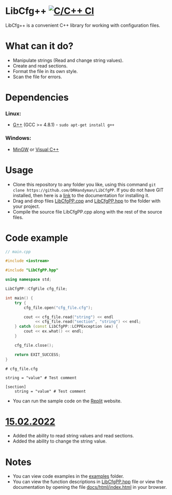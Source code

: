 # LibCfg++ [![C/C++ CI](https://github.com/DRHandyman/LibCfgPP/actions/workflows/c-cpp.yml/badge.svg)](https://github.com/DRHandyman/LibCfgPP/actions/workflows/c-cpp.yml)
LibCfg++ is a convenient C++ library for working with configuration files.
# What can it do?
* Manipulate strings (Read and change string values).
* Create and read sections.
* Format the file in its own style.
* Scan the file for errors.
# Dependencies
### Linux:
* [G++](https://gcc.gnu.org/projects/cxx-status.html#cxx11) (GCC >= 4.8.1) - ```sudo apt-get install g++```
### Windows:
* [MinGW](https://sourceforge.net/projects/mingw/) or [Visual C++](https://docs.microsoft.com/en-us/cpp/windows/latest-supported-vc-redist?view=msvc-170)
# Usage
* Clone this repository to any folder you like, using this command ```git clone https://github.com/DRHandyman/LibCfgPP```. If you do not have GIT installed, then here is a [link](https://github.com/git-guides/install-git) to the documentation for installing it.
* Drag and drop files [LibCfgPP.cpp](https://github.com/DRHandyman/LibCfgPP/blob/main/LibCfgPP.cpp) and [LibCfgPP.hpp](https://github.com/DRHandyman/LibCfgPP/blob/main/LibCfgPP.hpp) to the folder with your project.
* Compile the source file LibCfgPP.cpp along with the rest of the source files.
# Code example
```cpp
// main.cpp

#include <iostream>

#include "LibCfgPP.hpp"

using namespace std;

LibCfgPP::CfgFile cfg_file;

int main() {
    try {
        cfg_file.open("cfg_file.cfg");

        cout << cfg_file.read("string") << endl
             << cfg_file.read("section", "string") << endl;
    } catch (const LibCfgPP::LCPPException &ex) {
        cout << ex.what() << endl;
    }

    cfg_file.close();

    return EXIT_SUCCESS;
}
```
```
# cfg_file.cfg

string = "value" # Test comment
 
[section]
    string = "value" # Test comment
```
* You can run the sample code on the [Replit](https://replit.com/@gorilla4/LibCfgPP#) website.
# [15.02.2022](https://github.com/DRHandyman/LibCfgPP/releases/tag/15.02.2022)
* Added the ability to read string values and read sections.
* Added the ability to change the string value.
# Notes
* You can view code examples in the [examples](https://github.com/DRHandyman/LibCfgPP/tree/main/examples) folder.
* You can view the function descriptions in [LibCfgPP.hpp](https://github.com/DRHandyman/LibCfgPP/blob/main/LibCfgPP.hpp ) file or view the documentation by opening the file [docs/html/index.html](https://github.com/DRHandyman/LibCfgPP/blob/main/docs/html/index.html) in your browser.
